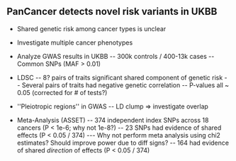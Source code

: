 PanCancer detects novel risk variants in UKBB
---------------------------------------------
- Shared genetic risk among cancer types is unclear
- Investigate multiple cancer phenotypes
- Analyze GWAS results in UKBB
-- 300k controls / 400-13k cases
-- Common SNPs (MAF > 0.01)

- LDSC
-- 8? pairs of traits significant shared component of genetic risk
-- Several pairs of traits had negative genetic correlation
-- P-values all ~ 0.05 (corrected for # of tests?)

- ''Pleiotropic regions'' in GWAS
-- LD clump => investigate overlap

- Meta-Analysis (ASSET)
-- 374 independent index SNPs across 18 cancers (P < 1e-6; why not 1e-8?)
-- 23 SNPs had evidence of shared effects (P < 0.05 / 374)
--- Why not perform meta analysis using chi2 estimates? Should improve power due to diff signs?
-- 164 had evidence of shared _direction_ of effects (P < 0.05 / 374)

